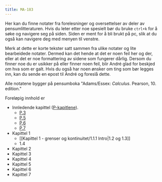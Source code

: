 ```yaml
---
title: MA-183
---
```

Her kan du finne notater fra forelesninger og oversettelser av deler av pensumlitteraturen. Hvis du leter etter noe spesielt bør du bruke `ctrl+k` for å søke og navigere seg på siden. Siden er ment for å bli brukt på pc, slik at du også kan navigere deg med menyen til venstre.

Merk at dette er korte tekster satt sammen fra ulike notater og lite bearbeidede notater. Dermed kan det hende at det er noen feil her og der, eller at det er noe formattering av sidene som fungerer dårlig. Dersom du finner noe du er usikker på eller finner noen feil, blir André glad for beskjed om hva som er galt. Hvis du også har noen ønsker om ting som bør legges inn, kan du sende en epost til André og foreslå dette.

Alle notatene bygger på pensumboka "Adams/Essex: _Calculus_. Pearson, 10. edition."

Foreløpig innhold er

- Innledende kapittel ([P-kapitlene](Kapittel-0---innledende-kapittel/)). 
    - [P.3](Kapittel%200%20-%20innledende%20kapittel/P.3.1%20Forskyvning%20av%20grafer.md)
    - [P.5](Kapittel%200%20-%20innledende%20kapittel/P.5.1%20De%20fire%20regneartene.md)
    - [P.6](Kapittel%200%20-%20innledende%20kapittel/P.6.1%20Polynomer%20og%20rasjonale%20funksjoner.md)
    - [P.7](Kapittel%200%20-%20innledende%20kapittel/P.7.0%20Intro.md)
- Kapittel 1
    - [[Kapittel 1 - grenser og kontinuitet/1.1.1 Intro|1.2 og 1.3]]
    - 1.4
- Kapittel 2
- Kapittel 3
- Kapittel 4
- Kapittel 5
- Kapittel 6
- Kapittel 7